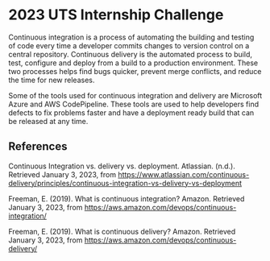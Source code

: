 # 2023 UTS Internship Challenge

Continuous integration is a process of automating the building and testing of code every time a developer commits changes to version control on a central repository. Continuous delivery is the automated process to build, test, configure and deploy from a build to a production environment. These two processes helps find bugs quicker, prevent merge conflicts, and reduce the time for new releases.

Some of the tools used for continuous integration and delivery are Microsoft Azure and AWS CodePipeline. These tools are used to help developers find defects to fix problems faster and have a deployment ready build that can be released at any time. 

## References

Continuous Integration vs. delivery vs. deployment. Atlassian. (n.d.). Retrieved January 3, 2023, from https://www.atlassian.com/continuous-delivery/principles/continuous-integration-vs-delivery-vs-deployment 

Freeman, E. (2019). What is continuous integration? Amazon. Retrieved January 3, 2023, from https://aws.amazon.com/devops/continuous-integration/ 

Freeman, E. (2019). What is continuous delivery? Amazon. Retrieved January 3, 2023, from https://aws.amazon.com/devops/continuous-delivery/ 
